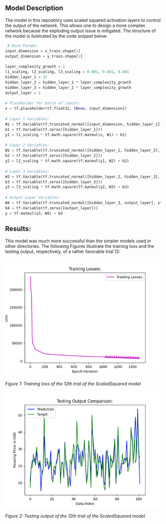 ## Model Description
The model in this repository uses scaled squared activation layers to control the output of the network. This allows one to design a more complex network because the exploding output issue is mitigated. The structure of the model is ilulstrated by the code snippet below:

```python
 # Base Params:
input_dimension = x_train.shape[1]
output_dimension = y_train.shape[1]

layer_complexity_growth = 2
l1_scaling, l2_scaling, l3_scaling = 0.001, 0.001, 0.001
hidden_layer_1 = 32
hidden_layer_2 = hidden_layer_1 * layer_complexity_growth
hidden_layer_3 = hidden_layer_2 * layer_complexity_growth
output_layer = 1

# Placeholder for batch of inputs:
x = tf.placeholder(tf.float32, [None, input_dimension])

# Layer 1 Variables:
W1 = tf.Variable(tf.truncated_normal([input_dimension, hidden_layer_1], stddev=0.15))
b1 = tf.Variable(tf.zeros([hidden_layer_1]))
y1 = l1_scaling * tf.math.square(tf.matmul(x, W1) + b1)

# Layer 2 Variables:
W2 = tf.Variable(tf.truncated_normal([hidden_layer_1, hidden_layer_2], stddev=0.15))
b2 = tf.Variable(tf.zeros([hidden_layer_2]))
y2 = l2_scaling * tf.math.square(tf.matmul(y1, W2) + b2)

# Layer 3 Variables:
W3 = tf.Variable(tf.truncated_normal([hidden_layer_2, hidden_layer_3], stddev=0.15))
b3 = tf.Variable(tf.zeros([hidden_layer_3]))
y3 = l3_scaling * tf.math.square(tf.matmul(y2, W3) + b3)

# Output Layer Variables:
W4 = tf.Variable(tf.truncated_normal([hidden_layer_3, output_layer], stddev=0.15))
b4 = tf.Variable(tf.zeros([output_layer]))
y = tf.matmul(y3, W4) + b4
```

## Results:
This model was much more successful than the simpler models used in other directories. The following Figures illustrate the training loss and the testing output, respectively, of a rather favorable trial 12:

![](Results/Training/training_loss_trial_12.png)

*Figure 1: Training loss of the 12th trial of the ScaledSquared model*

![](Results/Testing/testing_output_trial_12.png)

*Figure 2: Testing output of the 12th trial of the ScaledSquared model*